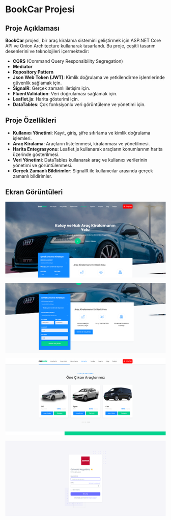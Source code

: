 # BookCar Projesi

## Proje Açıklaması

**BookCar** projesi, bir araç kiralama sistemini geliştirmek için ASP.NET Core API ve Onion Architecture kullanarak tasarlandı. Bu proje, çeşitli tasarım desenlerini ve teknolojileri içermektedir:

- **CQRS** (Command Query Responsibility Segregation)
- **Mediator**
- **Repository Pattern**
- **Json Web Token (JWT)**: Kimlik doğrulama ve yetkilendirme işlemlerinde güvenlik sağlamak için.
- **SignalR**: Gerçek zamanlı iletişim için.
- **FluentValidation**: Veri doğrulaması sağlamak için.
- **Leaflet.js**: Harita gösterimi için.
- **DataTables**: Çok fonksiyonlu veri görüntüleme ve yönetimi için.

## Proje Özellikleri

- **Kullanıcı Yönetimi**: Kayıt, giriş, şifre sıfırlama ve kimlik doğrulama işlemleri.
- **Araç Kiralama**: Araçların listelenmesi, kiralanması ve yönetilmesi.
- **Harita Entegrasyonu**: Leaflet.js kullanarak araçların konumlarının harita üzerinde gösterilmesi.
- **Veri Yönetimi**: DataTables kullanarak araç ve kullanıcı verilerinin yönetimi ve görüntülenmesi.
- **Gerçek Zamanlı Bildirimler**: SignalR ile kullanıcılar arasında gerçek zamanlı bildirimler.

## Ekran Görüntüleri

![Ana Sayfa](./car-1.png)

![Araç Listesi](./car-2.png)

![Harita](./car-3.png)

![Veri Tablosu](./car-4.png)
